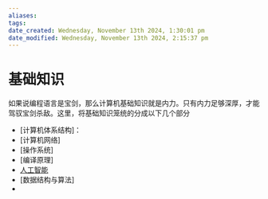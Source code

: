 ```yaml
---
aliases: 
tags: 
date_created: Wednesday, November 13th 2024, 1:30:01 pm
date_modified: Wednesday, November 13th 2024, 2:15:37 pm
---
```


# 基础知识

如果说编程语言是宝剑，那么计算机基础知识就是内力。只有内力足够深厚，才能驾驭宝剑杀敌。这里，将基础知识笼统的分成以下几个部分

- [计算机体系结构]：
- [计算机网络]
- [操作系统]
- [编译原理]
- [人工智能](人工智能/index.md)
- [数据结构与算法]
- 
